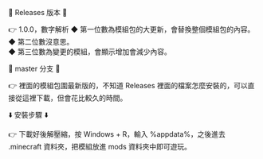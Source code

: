 🔀 Releases 版本 🔀

👉 1.0.0，數字解析
  ◆ 第一位數為模組包的大更新，會替換整個模組包的內容。  
  ◆ 第二位數沒意思。  
  ◆ 第三位數為變更的模組，會顯示增加會減少內容。  

🔀 master 分支 🔀

👉 裡面的模組包圍最新版的，不知道 Releases 裡面的檔案怎麼安裝的，可以直接從這裡下載，但會花比較久的時間。

⬇️ 安裝步驟 ⬇️

👉 下載好後解壓縮，按 Windows + R，輸入 %appdata%，之後進去 .minecraft 資料夾，把模組放進 mods 資料夾中即可遊玩。

